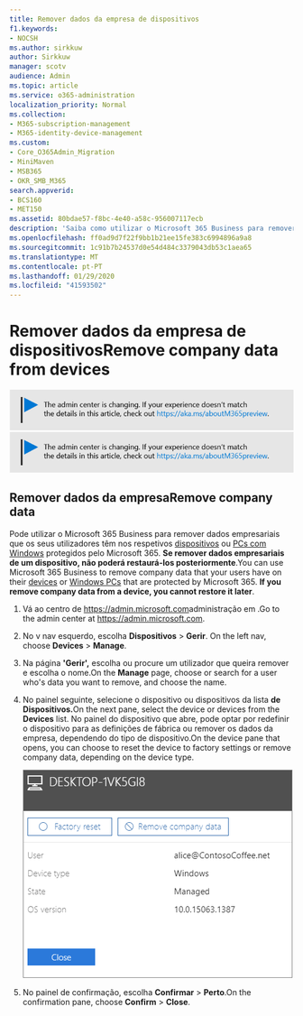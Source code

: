 ```yaml
---
title: Remover dados da empresa de dispositivos
f1.keywords:
- NOCSH
ms.author: sirkkuw
author: Sirkkuw
manager: scotv
audience: Admin
ms.topic: article
ms.service: o365-administration
localization_priority: Normal
ms.collection:
- M365-subscription-management
- M365-identity-device-management
ms.custom:
- Core_O365Admin_Migration
- MiniMaven
- MSB365
- OKR_SMB_M365
search.appverid:
- BCS160
- MET150
ms.assetid: 80bdae57-f8bc-4e40-a58c-956007117ecb
description: 'Saiba como utilizar o Microsoft 365 Business para remover os dados da empresa de dispositivos de utilizador ou Computadores Windows. '
ms.openlocfilehash: ff0ad9d7f22f9bb1b21ee15fe383c6994896a9a8
ms.sourcegitcommit: 1c91b7b24537d0e54d484c3379043db53c1aea65
ms.translationtype: MT
ms.contentlocale: pt-PT
ms.lasthandoff: 01/29/2020
ms.locfileid: "41593502"
---
```

# <a name="remove-company-data-from-devices"></a><span data-ttu-id="72afe-103">Remover dados da empresa de dispositivos</span><span class="sxs-lookup"><span data-stu-id="72afe-103">Remove company data from devices</span></span>

<span data-ttu-id="72afe-104">[![Etiqueta que informa que o centro de administração está a mudar e que pode encontrar mais detalhes em aka.ms/aboutM365preview.](media/m365admincenterchanging.png)](https://docs.microsoft.com/office365/admin/microsoft-365-admin-center-preview)</span><span class="sxs-lookup"><span data-stu-id="72afe-104">[![Label to let you know the admin center is changing and you can find more details at aka.ms/aboutM365preview.](media/m365admincenterchanging.png)](https://docs.microsoft.com/office365/admin/microsoft-365-admin-center-preview)</span></span>

## <a name="remove-company-data"></a><span data-ttu-id="72afe-105">Remover dados da empresa</span><span class="sxs-lookup"><span data-stu-id="72afe-105">Remove company data</span></span>

<span data-ttu-id="72afe-p101">Pode utilizar o Microsoft 365 Business para remover dados empresariais que os seus utilizadores têm nos respetivos [dispositivos](app-protection-settings-for-android-and-ios.md) ou [PCs com Windows](protection-settings-for-windows-10-devices.md) protegidos pelo Microsoft 365. **Se remover dados empresariais de um dispositivo, não poderá restaurá-los posteriormente**.</span><span class="sxs-lookup"><span data-stu-id="72afe-p101">You can use Microsoft 365 Business to remove company data that your users have on their [devices](app-protection-settings-for-android-and-ios.md) or [Windows PCs](protection-settings-for-windows-10-devices.md) that are protected by Microsoft 365. **If you remove company data from a device, you cannot restore it later**.</span></span> 
  
1. <span data-ttu-id="72afe-108">Vá ao centro de <a href="https://go.microsoft.com/fwlink/p/?linkid=837890" target="_blank">https://admin.microsoft.com</a>administração em .</span><span class="sxs-lookup"><span data-stu-id="72afe-108">Go to the admin center at <a href="https://go.microsoft.com/fwlink/p/?linkid=837890" target="_blank">https://admin.microsoft.com</a>.</span></span>
    
2. <span data-ttu-id="72afe-109">No v nav esquerdo, escolha **Dispositivos** \> **Gerir**.  </span><span class="sxs-lookup"><span data-stu-id="72afe-109">On the left nav, choose **Devices**  \> **Manage**.</span></span>
  
3. <span data-ttu-id="72afe-110">Na página **'Gerir',** escolha ou procure um utilizador que queira remover e escolha o nome.</span><span class="sxs-lookup"><span data-stu-id="72afe-110">On the **Manage** page, choose or search for a user who's data you want to remove, and choose the name.</span></span> 
    
4. <span data-ttu-id="72afe-111">No painel seguinte, selecione o dispositivo ou dispositivos da lista **de Dispositivos.**</span><span class="sxs-lookup"><span data-stu-id="72afe-111">On the next pane, select the device or devices from the **Devices** list.</span></span> <span data-ttu-id="72afe-112">No painel do dispositivo que abre, pode optar por redefinir o dispositivo para as definições de fábrica ou remover os dados da empresa, dependendo do tipo de dispositivo.</span><span class="sxs-lookup"><span data-stu-id="72afe-112">On the device pane that opens, you can choose to reset the device to factory settings or remove company data, depending on the device type.</span></span> 
    
    ![No painel de dados da empresa de remoção, selecione o dispositivo a partir do qual pretende remover os dados.](media/resetorremove.png)
  
5. <span data-ttu-id="72afe-114">No painel de confirmação, escolha **Confirmar** \> **Perto**.</span><span class="sxs-lookup"><span data-stu-id="72afe-114">On the confirmation pane, choose **Confirm** \> **Close**.</span></span>
    


